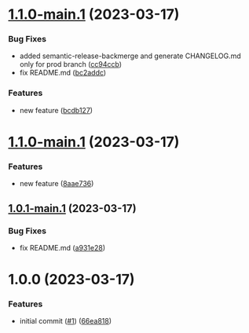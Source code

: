 # [1.1.0-main.1](https://github.com/sfat/semantic-release-spring-boot-playground/compare/1.0.0...1.1.0-main.1) (2023-03-17)


### Bug Fixes

* added semantic-release-backmerge and generate CHANGELOG.md only for prod branch ([cc94ccb](https://github.com/sfat/semantic-release-spring-boot-playground/commit/cc94ccbe09a2ab894ddcbbf9a8d599af6022654a))
* fix README.md ([bc2addc](https://github.com/sfat/semantic-release-spring-boot-playground/commit/bc2addce793045ebe2bf47bb2ab2e1e768492959))


### Features

* new feature ([bcdb127](https://github.com/sfat/semantic-release-spring-boot-playground/commit/bcdb127121484f6e23c85588d19686500abf09cd))

# [1.1.0-main.1](https://github.com/sfat/semantic-release-spring-boot-playground/compare/1.0.1-main.1...1.1.0-main.1) (2023-03-17)


### Features

* new feature ([8aae736](https://github.com/sfat/semantic-release-spring-boot-playground/commit/8aae73614137c1d79bda2c14cee8f4a611554c90))

## [1.0.1-main.1](https://github.com/sfat/semantic-release-spring-boot-playground/compare/1.0.0...1.0.1-main.1) (2023-03-17)


### Bug Fixes

* fix README.md ([a931e28](https://github.com/sfat/semantic-release-spring-boot-playground/commit/a931e2882b6ea0d4acd69a7c98605f3544e30a85))

# 1.0.0 (2023-03-17)


### Features

* initial commit ([#1](https://github.com/sfat/semantic-release-spring-boot-playground/issues/1)) ([66ea818](https://github.com/sfat/semantic-release-spring-boot-playground/commit/66ea818f75804b14b6708cb20b10783bb18d82a4))
